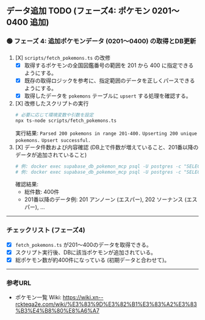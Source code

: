 ## データ追加 TODO (フェーズ4: ポケモン 0201～0400 追加)

### 🟢 フェーズ 4: 追加ポケモンデータ (0201～0400) の取得とDB更新

1.  [X] `scripts/fetch_pokemons.ts` の改修
    *   [X] 取得するポケモンの全国図鑑番号の範囲を 201 から 400 に指定できるようにする。
    *   [X] 既存の取得ロジックを参考に、指定範囲のデータを正しくパースできるようにする。
    *   [X] 取得したデータを `pokemons` テーブルに `upsert` する処理を確認する。
2.  [X] 改修したスクリプトの実行
    ```bash
    # 必要に応じて環境変数や引数を設定
    npx ts-node scripts/fetch_pokemons.ts
    ```
    実行結果: `Parsed 200 pokemons in range 201-400.` `Upserting 200 unique pokemons.` `Upsert successful.`
3.  [X] データ件数および内容確認 (DB上で件数が増えていること、201番以降のデータが追加されていること)
    ```bash
    # 例: docker exec supabase_db_pokemon_mcp psql -U postgres -c "SELECT COUNT(*) FROM pokemons;"
    # 例: docker exec supabase_db_pokemon_mcp psql -U postgres -c "SELECT * FROM pokemons WHERE national_no > 200 ORDER BY national_no LIMIT 5;"
    ```
    確認結果:
    - 総件数: 400件
    - 201番以降のデータ例: 201 アンノーン (エスパー), 202 ソーナンス (エスパー), ...

---

### チェックリスト (フェーズ4)
- [X] `fetch_pokemons.ts` が201～400のデータを取得できる。
- [X] スクリプト実行後、DBに該当ポケモンが追加されている。
- [X] 総ポケモン数が約400件になっている (初期データと合わせて)。

---

### 参考URL
- ポケモン一覧 Wiki: https://wiki.xn--rckteqa2e.com/wiki/%E3%83%9D%E3%82%B1%E3%83%A2%E3%83%B3%E4%B8%80%E8%A6%A7
